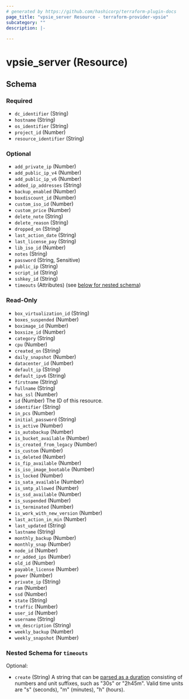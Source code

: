 ```yaml
---
# generated by https://github.com/hashicorp/terraform-plugin-docs
page_title: "vpsie_server Resource - terraform-provider-vpsie"
subcategory: ""
description: |-
  
---
```


# vpsie_server (Resource)





<!-- schema generated by tfplugindocs -->
## Schema

### Required

- `dc_identifier` (String)
- `hostname` (String)
- `os_identifier` (String)
- `project_id` (Number)
- `resource_identifier` (String)

### Optional

- `add_private_ip` (Number)
- `add_public_ip_v4` (Number)
- `add_public_ip_v6` (Number)
- `added_ip_addresses` (String)
- `backup_enabled` (Number)
- `boxdiscount_id` (Number)
- `custom_iso_id` (Number)
- `custom_price` (Number)
- `delete_note` (String)
- `delete_reason` (String)
- `dropped_on` (String)
- `last_action_date` (String)
- `last_license_pay` (String)
- `lib_iso_id` (Number)
- `notes` (String)
- `password` (String, Sensitive)
- `public_ip` (String)
- `script_id` (String)
- `sshkey_id` (String)
- `timeouts` (Attributes) (see [below for nested schema](#nestedatt--timeouts))

### Read-Only

- `box_virtualization_id` (String)
- `boxes_suspended` (Number)
- `boximage_id` (Number)
- `boxsize_id` (Number)
- `category` (String)
- `cpu` (Number)
- `created_on` (String)
- `daily_snapshot` (Number)
- `datacenter_id` (Number)
- `default_ip` (String)
- `default_ipv6` (String)
- `firstname` (String)
- `fullname` (String)
- `has_ssl` (Number)
- `id` (Number) The ID of this resource.
- `identifier` (String)
- `in_pcs` (Number)
- `initial_password` (String)
- `is_active` (Number)
- `is_autobackup` (Number)
- `is_bucket_available` (Number)
- `is_created_from_legacy` (Number)
- `is_custom` (Number)
- `is_deleted` (Number)
- `is_fip_available` (Number)
- `is_iso_image_bootable` (Number)
- `is_locked` (Number)
- `is_sata_available` (Number)
- `is_smtp_allowed` (Number)
- `is_ssd_available` (Number)
- `is_suspended` (Number)
- `is_terminated` (Number)
- `is_work_with_new_version` (Number)
- `last_action_in_min` (Number)
- `last_updated` (String)
- `lastname` (String)
- `monthly_backup` (Number)
- `monthly_snap` (Number)
- `node_id` (Number)
- `nr_added_ips` (Number)
- `old_id` (Number)
- `payable_license` (Number)
- `power` (Number)
- `private_ip` (String)
- `ram` (Number)
- `ssd` (Number)
- `state` (String)
- `traffic` (Number)
- `user_id` (Number)
- `username` (String)
- `vm_description` (String)
- `weekly_backup` (Number)
- `weekly_snapshot` (Number)

<a id="nestedatt--timeouts"></a>
### Nested Schema for `timeouts`

Optional:

- `create` (String) A string that can be [parsed as a duration](https://pkg.go.dev/time#ParseDuration) consisting of numbers and unit suffixes, such as "30s" or "2h45m". Valid time units are "s" (seconds), "m" (minutes), "h" (hours).
